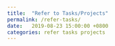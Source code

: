 ```yaml
---
title:  "Refer to Tasks/Projects"
permalink: /refer-tasks/
date:   2019-08-23 15:00:00 +0800
categories: refer tasks projects
---
```

